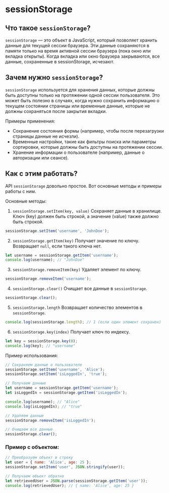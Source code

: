 # sessionStorage
## Что такое `sessionStorage`?
`sessionStorage` — это объект в JavaScript, который позволяет хранить данные для текущей сессии браузера. Эти данные сохраняются в памяти только на время активной сессии браузера (пока окно или вкладка открыты). Когда вкладка или окно браузера закрываются, все данные, сохраненные в sessionStorage, исчезают.

## Зачем нужно `sessionStorage`?
`sessionStorage` используется для хранения данных, которые должны быть доступны только на протяжении одной сессии пользователя. Это может быть полезно в случаях, когда нужно сохранить информацию о текущем состоянии страницы или временные данные, которые не должны сохраняться после закрытия вкладки.

Примеры применения:
- Сохранение состояния формы (например, чтобы после перезагрузки страницы данные не исчезли).
- Временные настройки, такие как фильтры поиска или параметры сортировки, которые должны быть доступны на протяжении сессии.
- Хранение информации о пользователе (например, данные о авторизации или сеансе).

## Как с этим работать?
API `sessionStorage` довольно простое. Вот основные методы и примеры работы с ним.

Основные методы:
1. `sessionStorage.setItem(key, value)`
Сохраняет данные в хранилище. Ключ (key) должен быть строкой, а значение (value) также должно быть строкой.
```js
sessionStorage.setItem('username', 'JohnDoe');
```

2. `sessionStorage.getItem(key)`
Получает значение по ключу. Возвращает `null`, если такого ключа нет.
```js
let username = sessionStorage.getItem('username');
console.log(username); // "JohnDoe"
```

3. `sessionStorage.removeItem(key)`
Удаляет элемент по ключу.
```js
sessionStorage.removeItem('username');
```

4. `sessionStorage.clear()`
Очищает все данные в `sessionStorage`.
```js
sessionStorage.clear();
```

5. `sessionStorage.length`
Возвращает количество элементов в `sessionStorage`.
```js
console.log(sessionStorage.length); // 1 (если один элемент сохранен)
```

6. `sessionStorage.key(index)`
Получает ключ по индексу.
```js
let key = sessionStorage.key(0);
console.log(key); // "username"
```

Пример использования:
```js
// Сохраняем данные о пользователе
sessionStorage.setItem('username', 'Alice');
sessionStorage.setItem('isLoggedIn', 'true');

// Получаем данные
let username = sessionStorage.getItem('username');
let isLoggedIn = sessionStorage.getItem('isLoggedIn');

console.log(username); // "Alice"
console.log(isLoggedIn); // "true"

// Удаляем данные
sessionStorage.removeItem('isLoggedIn');

// Очищаем все данные
sessionStorage.clear();
```

### Пример с объектом:
```js
// Преобразуем объект в строку
let user = { name: 'Alice', age: 25 };
sessionStorage.setItem('user', JSON.stringify(user));

// Получаем объект обратно
let retrievedUser = JSON.parse(sessionStorage.getItem('user'));
console.log(retrievedUser); // { name: 'Alice', age: 25 }
```
